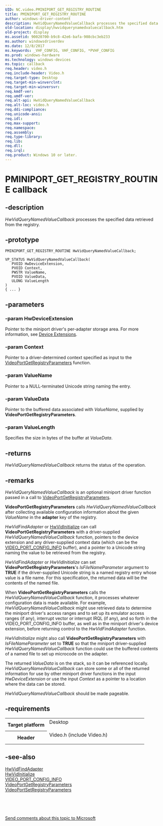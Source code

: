 ```yaml
---
UID: NC.video.PMINIPORT_GET_REGISTRY_ROUTINE
title: PMINIPORT_GET_REGISTRY_ROUTINE
author: windows-driver-content
description: HwVidQueryNamedValueCallback processes the specified data retrieved from the registry.
old-location: display\hwvidquerynamedvaluecallback.htm
old-project: display
ms.assetid: 90020700-b9c8-42e6-bafa-908cbc3eb233
ms.author: windowsdriverdev
ms.date: 12/8/2017
ms.keywords: _VHF_CONFIG, VHF_CONFIG, *PVHF_CONFIG
ms.prod: windows-hardware
ms.technology: windows-devices
ms.topic: callback
req.header: video.h
req.include-header: Video.h
req.target-type: Desktop
req.target-min-winverclnt: 
req.target-min-winversvr: 
req.kmdf-ver: 
req.umdf-ver: 
req.alt-api: HwVidQueryNamedValueCallback
req.alt-loc: video.h
req.ddi-compliance: 
req.unicode-ansi: 
req.idl: 
req.max-support: 
req.namespace: 
req.assembly: 
req.type-library: 
req.lib: 
req.dll: 
req.irql: 
req.product: Windows 10 or later.
---
```


# PMINIPORT_GET_REGISTRY_ROUTINE callback



## -description
<i>HwVidQueryNamedValueCallback</i> processes the specified data retrieved from the registry.



## -prototype

````
PMINIPORT_GET_REGISTRY_ROUTINE HwVidQueryNamedValueCallback;

VP_STATUS HwVidQueryNamedValueCallback(
   PVOID HwDeviceExtension,
   PVOID Context,
   PWSTR ValueName,
   PVOID ValueData,
   ULONG ValueLength
)
{ ... }
````


## -parameters

### -param HwDeviceExtension 

Pointer to the miniport driver's per-adapter storage area. For more information, see <a href="https://msdn.microsoft.com/library/windows/hardware/ff543119">Device Extensions</a>.


### -param Context 

Pointer to a driver-determined context specified as input to the <a href="display.videoportgetregistryparameters">VideoPortGetRegistryParameters</a> function.


### -param ValueName 

Pointer to a NULL-terminated Unicode string naming the entry.


### -param ValueData 

Pointer to the buffered data associated with <i>ValueName</i>, supplied by <b>VideoPortGetRegistryParameters</b>.


### -param ValueLength 

Specifies the size in bytes of the buffer at <i>ValueData</i>.


## -returns
<i>HwVidQueryNamedValueCallback</i> returns the status of the operation.


## -remarks
<i>HwVidQueryNamedValueCallback</i> is an optional miniport driver function passed in a call to <a href="display.videoportgetregistryparameters">VideoPortGetRegistryParameters</a>.

<b>VideoPortGetRegistryParameters</b> calls <i>HwVidQueryNamedValueCallback</i> after collecting available configuration information about the given <i>ValueName</i> in the <b>adapter</b> key of the registry. 

<i>HwVidFindAdapter</i> or <a href="..\video\nc-video-pvideo_hw_initialize.md">HwVidInitialize</a> can call <b>VideoPortGetRegistryParameters</b> with a driver-supplied <i>HwVidQueryNamedValueCallback</i> function, pointers to the device extension and any driver-supplied context data (which can be the <a href="display.video_port_config_info">VIDEO_PORT_CONFIG_INFO</a> buffer), and a pointer to a Unicode string naming the value to be retrieved from the registry.

<i>HwVidFindAdapter</i> or <i>HwVidInitialize</i> can set <b>VideoPortGetRegistryParameters</b>'s <i>IsFileNameParameter</i> argument to <b>TRUE</b> if the driver-supplied Unicode string is a named registry entry whose value is a file name. For this specification, the returned data will be the contents of the named file.

When <b>VideoPortGetRegistryParameters</b> calls the <i>HwVidQueryNamedValueCallback</i> function, it processes whatever configuration data is made available. For example, <i>HwVidQueryNamedValueCallback</i> might use retrieved data to determine the miniport driver's access ranges and to set up its emulator access ranges (if any), interrupt vector or interrupt IRQL (if any), and so forth in the VIDEO_PORT_CONFIG_INFO buffer, as well as in the miniport driver's device extension, before returning control to the <i>HwVidFindAdapter</i> function.

<i>HwVidInitialize</i> might also call <b>VideoPortGetRegistryParameters</b> with <i>IsFileNameParameter</i> set to <b>TRUE</b> so that the miniport driver-supplied <i>HwVidQueryNamedValueCallback</i> function could use the buffered contents of a named file to set up microcode on the adapter.

The returned <i>ValueData</i> is on the stack, so it can be referenced locally. <i>HwVidQueryNamedValueCallback</i> can store some or all of the returned information for use by other miniport driver functions in the input <i>HwDeviceExtension</i> or use the input <i>Context</i> as a pointer to a location where the data can be stored.

<i>HwVidQueryNamedValueCallback</i> should be made pageable.


## -requirements
<table>
<tr>
<th width="30%">
Target platform

</th>
<td width="70%">
<dl>
<dt>Desktop</dt>
</dl>
</td>
</tr>
<tr>
<th width="30%">
Header

</th>
<td width="70%">
<dl>
<dt>Video.h (include Video.h)</dt>
</dl>
</td>
</tr>
</table>

## -see-also
<dl>
<dt>
<a href="..\video\nc-video-pvideo_hw_find_adapter.md">HwVidFindAdapter</a>
</dt>
<dt>
<a href="..\video\nc-video-pvideo_hw_initialize.md">HwVidInitialize</a>
</dt>
<dt>
<a href="display.video_port_config_info">VIDEO_PORT_CONFIG_INFO</a>
</dt>
<dt>
<a href="display.videoportgetregistryparameters">VideoPortGetRegistryParameters</a>
</dt>
<dt>
<a href="display.videoportsetregistryparameters">VideoPortSetRegistryParameters</a>
</dt>
</dl>
 

 

<a href="mailto:wsddocfb@microsoft.com?subject=Documentation%20feedback [display\display]:%20PMINIPORT_GET_REGISTRY_ROUTINE callback function%20 RELEASE:%20(12/8/2017)&amp;body=%0A%0APRIVACY STATEMENT%0A%0AWe use your feedback to improve the documentation. We don't use your email address for any other purpose, and we'll remove your email address from our system after the issue that you're reporting is fixed. While we're working to fix this issue, we might send you an email message to ask for more info. Later, we might also send you an email message to let you know that we've addressed your feedback.%0A%0AFor more info about Microsoft's privacy policy, see http://privacy.microsoft.com/en-us/default.aspx." title="Send comments about this topic to Microsoft">Send comments about this topic to Microsoft</a>

